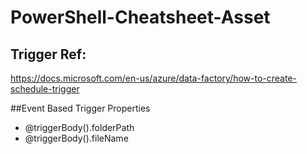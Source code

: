 # PowerShell-Cheatsheet-Asset

## Trigger Ref:
https://docs.microsoft.com/en-us/azure/data-factory/how-to-create-schedule-trigger

##Event Based Trigger Properties
- @triggerBody().folderPath
- @triggerBody().fileName
